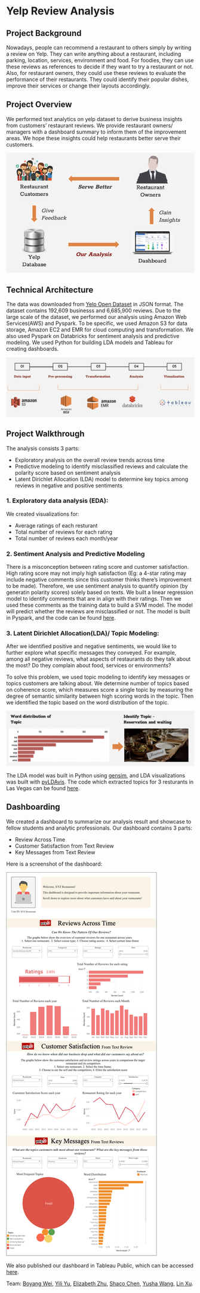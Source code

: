 # Yelp Review Analysis

## Project Background 
Nowadays, people can recommend a restaurant to others simply by writing a review on Yelp. They can write anything about a restaurant, including parking, location, services, environment and food. For foodies, they can use these reviews as references to decide if they want to try a restaurant or not. Also, for restaurant owners, they could use these reviews to evaluate the performance of their restaurants. They could identify their popular dishes, improve their services or change their layouts accordingly. 

## Project Overview
We performed text analytics on yelp dataset to derive business insights from customers’ restaurant reviews. We provide restaurant owners/ managers with a dashboard summary to inform them of the improvement areas. We hope these insights could help restaurants better serve their customers. 

![](Photos/business_flow.png)

## Technical Architecture
The data was downloaded from [Yelp Open Dataset](https://www.yelp.com/dataset) in JSON format. The dataset contains 192,609 businesss and 6,685,900 reviews. Due to the large scale of the dataset, we performed our analysis using Amazon Web Services(AWS) and Pyspark. To be specific, we used Amazon S3 for data storage, Amazon EC2 and EMR for cloud computing and transformation. We also used Pyspark on Databricks for sentiment analysis and predictive modeling. We used Python for building LDA models and Tableau for creating dashboards. 

![](Photos/data_flow.png)

## Project Walkthrough
The analysis consists 3 parts: 

- Exploratory analysis on the overall review trends across time
- Predictive modeling to identify misclassified reviews and calculate the polarity score based on sentiment analysis 
- Latent Dirichlet Allocation (LDA) model to determine key topics among reviews in negative and positive sentiments

### 1. Exploratory data analysis (EDA): 
We created visualizations for: 
- Average ratings of each resturant
- Total number of reviews for each rating
- Total number of reviews each month/year

### 2. Sentiment Analysis and Predictive Modeling

There is a misconception between rating score and customer satisfaction. High rating score may not imply high satisfaction (Eg: a 4-star rating may include negative comments since this customer thinks there’s improvement to be made). Therefore, we use sentiment analysis to quantify opinion (by generatin polarity scores) solely based on texts. We built a linear regression model to identify comments that are in align with their ratings. Then we used these comments as the training data to build a SVM model. The model will predict whether the reviews are misclassified or not. The model is built in Pyspark, and the code can be found [here](https://github.com/peterwei425/Yelp-Review-Analysis/blob/master/SVM_sentiment.ipynb). 

### 3. Latent Dirichlet Allocation(LDA)/ Topic Modeling:  

After we identified positive and negative sentiments, we would like to further explore what specific messages they conveyed. For example, among all negative reviews, what aspects of restaurants do they talk about the most? Do they complain about food, services or environments?

To solve this problem, we used topic modeling to identify key messages or topics customers are talking about. We determine number of topics based on coherence score, which measures score a single topic by measuring the degree of semantic similarity between high scoring words in the topic. Then we identified the topic based on the word distribution of the topic. 

![](Photos/topic_model.png)

The LDA model was built in Python using [gensim](https://pypi.org/project/gensim/), and LDA visualizations was built with [pyLDAvis](https://pypi.org/project/pyLDAvis/). The code which extracted topics for 3 resturants in Las Vegas can be found [here](https://github.com/peterwei425/Yelp-Review-Analysis/blob/master/LDA.ipynb). 

## Dashboarding

We created a dashboard to summarize our analysis result and showcase to fellow students and analytic professionals. Our dashboard contains 3 parts: 

- Review Across Time
- Customer Satisfaction from Text Review
- Key Messages from Text Review

Here is a screenshot of the dashboard: 

![](Photos/dashboard.png)

We also published our dashboard in Tableau Public, which can be accessed [here](https://public.tableau.com/profile/xiangke.chen#!/vizhome/YelpReviewAnalysis_15758570841320/final). 

Team: [Boyang Wei](https://www.linkedin.com/in/boyang-wei/), [Yili Yu](https://www.linkedin.com/in/yili-yu-173b62179/), [Elizabeth Zhu](https://www.linkedin.com/in/elizabethyizhu/), [Shaco Chen](https://www.linkedin.com/in/xiangke-chen/), [Yusha Wang](https://www.linkedin.com/in/yusha-wang-analytics/), [Lin Xu](https://www.linkedin.com/in/lin-xu-8182ab15a/). 
